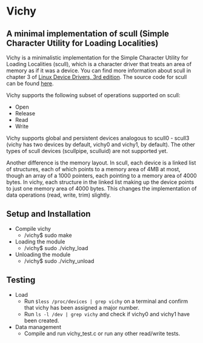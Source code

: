 # Vichy
## A minimal implementation of scull (Simple Character Utility for Loading Localities)

Vichy is a minimalistic implementation for the Simple Character Utility for Loading Localities (scull), which is a character driver that treats an area of memory as if it was a device. You can find more information about scull in chapter 3 of [Linux Device Drivers, 3rd edition](https://lwn.net/Kernel/LDD3/). The source code for scull can be found [here](http://gauss.ececs.uc.edu/Courses/c4029/code/drivers/Scull/scull.html).

Vichy supports the following subset of operations supported on scull:
- Open
- Release
- Read
- Write

Vichy supports global and persistent devices analogous to scull0 - scull3 (vichy has two devices by default, vichy0 and vichy1, by default). The other types of scull devices (scullpipe, sculluid) are not supported yet.

Another difference is the memory layout. In scull, each device is a linked list of structures, each of which points to a memory area of 4MB at most, though an array of a 1000 pointers, each pointing to a memory area of 4000 bytes. In vichy, each structure in the linked list making up the device points to just one memory area of 4000 bytes. This changes the implementation of data operations (read, write, trim) slightly.

## Setup and Installation
- Compile vichy
  - /vichy$ sudo make
- Loading the module
  - /vichy$ sudo ./vichy_load
- Unloading the module
  - /vichy$ sudo ./vichy_unload 

## Testing
- Load
  - Run ```$less /proc/devices | grep vichy``` on a terminal and confirm that vichy has been assigned a major number.
  - Run ```ls -l /dev | grep vichy``` and check if vichy0 and vichy1 have been created.
- Data management
  - Compile and run vichy_test.c or run any other read/write tests.   
